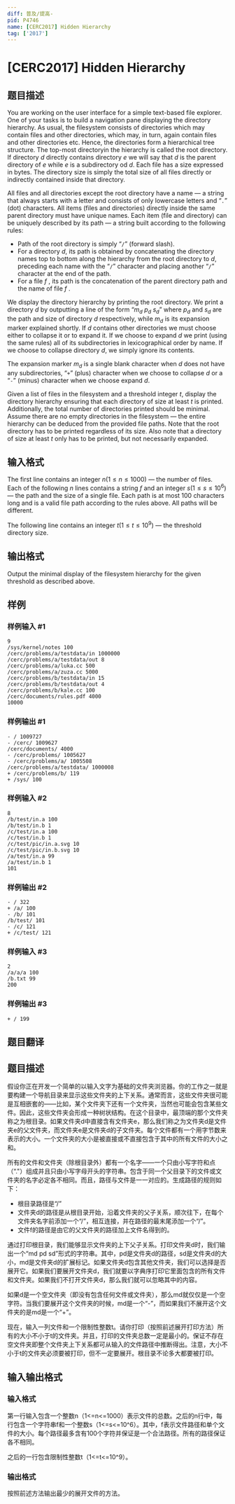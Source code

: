 ```yaml
---
diff: 普及/提高-
pid: P4746
name: [CERC2017] Hidden Hierarchy
tag: ['2017']
---
```

# [CERC2017] Hidden Hierarchy
## 题目描述

You are working on the user interface for a simple text-based file explorer. One of your tasks is to build a navigation pane displaying the directory hierarchy. As usual, the filesystem consists of directories which may contain files and other directories, which may, in turn, again contain files and other directories etc. Hence, the directories form a hierarchical tree structure. The top-most directoryin the hierarchy is called the root directory. If directory $d$ directly contains directory $e$ we will say that $d$ is the parent directory of $e$ while $e$ is a subdirectory od $d$. Each file has a size expressed in bytes. The directory size is simply the total size of all files directly or indirectly contained inside that directory.

All files and all directories except the root directory have a name — a string that always starts with a letter and consists of only lowercase letters and “``.``” (dot) characters. All items (files and directories) directly inside the same parent directory must have unique names. Each item (file and directory) can be uniquely described by its path — a string built according to the following rules:
   - Path of the root directory is simply “``/``” (forward slash).
   - For a directory $d$, its path is obtained by concatenating the directory names top to bottom along the hierarchy from the root directory to $d$, preceding each name with the “``/``” character and placing another “``/``” character at the end of the path.
   - For a file $f$ , its path is the concatenation of the parent directory path and the name of file $f$ .

We display the directory hierarchy by printing the root directory. We print a directory $d$ by outputting a line of the form “$m_d \ p_d \ s_d$” where $p_d$ and $s_d$ are the path and size of directory $d$ respectively, while $m_d$ is its expansion marker explained shortly. If $d$ contains other directories we must choose either to collapse it or to expand it. If we choose to expand $d$ we print (using the same rules) all of its subdirectories in lexicographical order by name. If we choose to collapse directory $d$, we simply ignore its contents.

The expansion marker $m_d$ is a single blank character when $d$ does not have any subdirectories, “``+``” (plus) character when we choose to collapse $d$ or a “``-``” (minus) character when we choose expand $d$.

Given a list of files in the filesystem and a threshold integer $t$, display the directory hierarchy ensuring that each directory of size at least $t$ is printed. Additionally, the total number of directories printed should be minimal. Assume there are no empty directories in the filesystem — the entire hierarchy can be deduced from the provided file paths. Note that the root directory has to be printed regardless of its size. Also note that a directory of size at least $t$ only has to be printed, but not necessarily expanded.

## 输入格式

The first line contains an integer $n(1 \le n \le 1 000)$ — the number of files. Each of the following $n$ lines contains a string $f$ and an integer $s(1 \le s \le 10^6)$ — the path and the size of a single file. Each path is at most $100$ characters long and is a valid file path according to the rules above. All paths will be different.

The following line contains an integer $t(1 \le t \le 10^9)$ — the threshold directory size.
## 输出格式

Output the minimal display of the filesystem hierarchy for the given threshold as described above.

## 样例

### 样例输入 #1
```
9
/sys/kernel/notes 100
/cerc/problems/a/testdata/in 1000000
/cerc/problems/a/testdata/out 8
/cerc/problems/a/luka.cc 500
/cerc/problems/a/zuza.cc 5000
/cerc/problems/b/testdata/in 15
/cerc/problems/b/testdata/out 4
/cerc/problems/b/kale.cc 100
/cerc/documents/rules.pdf 4000
10000
```
### 样例输出 #1
```
- / 1009727
- /cerc/ 1009627
/cerc/documents/ 4000
- /cerc/problems/ 1005627
- /cerc/problems/a/ 1005508
/cerc/problems/a/testdata/ 1000008
+ /cerc/problems/b/ 119
+ /sys/ 100

```
### 样例输入 #2
```
8
/b/test/in.a 100
/b/test/in.b 1
/c/test/in.a 100
/c/test/in.b 1
/c/test/pic/in.a.svg 10
/c/test/pic/in.b.svg 10
/a/test/in.a 99
/a/test/in.b 1
101

```
### 样例输出 #2
```
- / 322
+ /a/ 100
- /b/ 101
/b/test/ 101
- /c/ 121
+ /c/test/ 121
```
### 样例输入 #3
```
2
/a/a/a 100
/b.txt 99
200

```
### 样例输出 #3
```
+ / 199

```
## 题目翻译

## 题目描述

假设你正在开发一个简单的以输入文字为基础的文件夹浏览器。你的工作之一就是要构建一个导航目录来显示这些文件夹的上下关系。通常而言，这些文件夹很可能是互相嵌套的——比如，某个文件夹下还有一个文件夹，当然也可能会包含某些文件。因此，这些文件夹会形成一种树状结构。在这个目录中，最顶端的那个文件夹称之为根目录。如果文件夹d中直接含有文件夹e，那么我们称之为文件夹d是文件夹e的父文件夹，而文件夹e是文件夹d的子文件夹。每个文件都有一个用字节数来表示的大小。一个文件夹的大小是被直接或不直接包含于其中的所有文件的大小之和。

所有的文件和文件夹（除根目录外）都有一个名字——一个只由小写字符和点（“."）组成并且只由小写字母开头的字符串。包含于同一个父目录下的文件或文件夹的名字必定各不相同。而且，路径与文件是一一对应的。生成路径的规则如下：

- 根目录路径是“/”
- 文件夹d的路径是从根目录开始，沿着文件夹的父子关系，顺次往下，在每个文件夹名字前添加一个“/”，相互连接，并在路径的最末尾添加一个“/”。
- 文件f的路径是由它的父文件夹的路径加上文件名得到的。

通过打印根目录，我们能够显示文件夹的上下父子关系。打印文件夹d时，我们输出一个“md pd sd”形式的字符串。其中，pd是文件夹d的路径，sd是文件夹d的大小，md是文件夹d的扩展标记。如果文件夹d包含其他文件夹，我们可以选择是否展开它。如果我们要展开文件夹d，我们就要以字典序打印它里面包含的所有文件和文件夹。如果我们不打开文件夹d，那么我们就可以忽略其中的内容。

如果d是一个空文件夹（即没有包含任何文件或文件夹），那么md就仅仅是一个空字符。当我们要展开这个文件夹的时候，md是一个“-”，而如果我们不展开这个文件夹的是md是一个“+”。

现在，输入一列文件和一个限制性整数t。请你打印（按照前述展开打印方法）所有的大小不小于t的文件夹。并且，打印的文件夹总数一定是最小的。保证不存在空文件夹即整个文件夹上下关系都可从输入的文件路径中推断得出。注意，大小不小于t的文件夹必须要被打印，但不一定要展开。根目录不论多大都要被打印。

## 输入输出格式

### 输入格式

第一行输入包含一个整数n（1<=n<=1000）表示文件的总数。之后的n行中，每行包含一个字符串f和一个整数s（1<=s<=10^6）。其中，f表示文件路径和单个文件的大小。每个路径最多含有100个字符并保证是一个合法路径。所有的路径保证各不相同。

之后的一行包含限制性整数t（1<=t<=10^9）。

### 输出格式

按照前述方法输出最少的展开文件的方法。

